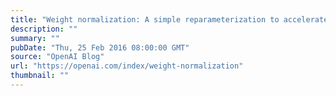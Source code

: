 ```yaml
---
title: "Weight normalization: A simple reparameterization to accelerate training of deep neural networks"
description: ""
summary: ""
pubDate: "Thu, 25 Feb 2016 08:00:00 GMT"
source: "OpenAI Blog"
url: "https://openai.com/index/weight-normalization"
thumbnail: ""
---
```


